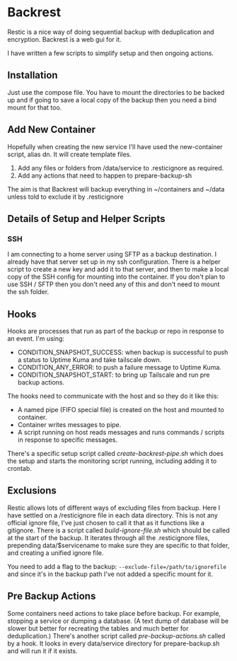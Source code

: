 # Backrest

Restic is a nice way of doing sequential backup with deduplication and encryption. Backrest is a web gui for it.

I have written a few scripts to simplify setup and then ongoing actions.


## Installation

Just use the compose file. You have to mount the directories to be backed up and if going to save a local copy of the backup then you need a bind mount for that too.


## Add New Container

Hopefully when creating the new service I'll have used the new-container script, alias dn. It will create template files.

1. Add any files or folders from /data/service to .resticignore as required.
2. Add any actions that need to happen to prepare-backup-sh

The aim is that Backrest will backup everything in ~/containers and ~/data unless told to exclude it by .resticignore


## Details of Setup and Helper Scripts

### SSH

I am connecting to a home server using SFTP as a backup destination. I already have that server set up in my ssh configuration. There is a helper script to create a new key and add it to that server, and then to make a local copy of the SSH config for mounting into the container.
If you don't plan to use SSH / SFTP then you don't need any of this and don't need to mount the ssh folder.


## Hooks

Hooks are processes that run as part of the backup or repo in response to an event. I'm using:
 - CONDITION_SNAPSHOT_SUCCESS: when backup is successful to push a status to Uptime Kuma and take tailscale down.
 - CONDITION_ANY_ERROR: to push a failure message to Uptime Kuma.
 - CONDITION_SNAPSHOT_START: to bring up Tailscale and run pre backup actions.

The hooks need to communicate with the host and so they do it like this:
 - A named pipe (FIFO special file) is created on the host and mounted to container.
 - Container writes messages to pipe.
 - A script running on host reads messages and runs commands / scripts in response to specific messages.

There's a specific setup script called *create-backrest-pipe.sh* which does the setup and starts the monitoring script running, including adding it to crontab.



## Exclusions

Restic allows lots of different ways of excluding files from backup. Here I have settled on a /resticignore file in each data directory. This is not any official ignore file, I've just chosen to call it that as it functions like a gitignore. There is a script called *build-ignore-file.sh* which should be called at the start of the backup. It iterates through all the .resticignore files, prepending data/$servicename to make sure they are specific to that folder, and creating a unified ignore file.

You need to add a flag to the backup:
`--exclude-file=/path/to/ignorefile` and since it's in the backup path I've not added a specific mount for it.


## Pre Backup Actions

Some containers need actions to take place before backup. For example, stopping a service or dumping a database. (A text dump of database will be slower but better for recreating the tables and much better for deduplication.) There's another script called *pre-backup-actions.sh* called by a hook. It looks in every data/service directory for prepare-backup.sh and will run it if it exists.
